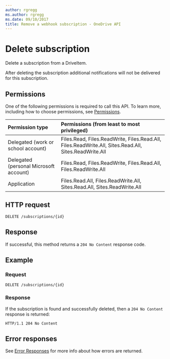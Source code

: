 ```yaml
---
author: rgregg
ms.author: rgregg
ms.date: 09/10/2017
title: Remove a webhook subscription - OneDrive API
---
```

# Delete subscription

Delete a subscription from a DriveItem.

After deleting the subscription additional notifications will not be delivered for this subscription.

## Permissions

One of the following permissions is required to call this API. To learn more, including how to choose permissions, see [Permissions](../concepts/permissions_reference.md).

|Permission type      | Permissions (from least to most privileged)              |
|:--------------------|:---------------------------------------------------------|
|Delegated (work or school account) | Files.Read, Files.ReadWrite, Files.Read.All, Files.ReadWrite.All, Sites.Read.All, Sites.ReadWrite.All    |
|Delegated (personal Microsoft account) | Files.Read, Files.ReadWrite, Files.Read.All, Files.ReadWrite.All    |
|Application | Files.Read.All, Files.ReadWrite.All, Sites.Read.All, Sites.ReadWrite.All |

## HTTP request

<!-- { "blockType": "ignored" } -->

```http
DELETE /subscriptions/{id}
```

## Response

If successful, this method returns a `204 No Content` response code.

## Example

### Request

<!-- { "blockType": "request", "name": "delete-subscription-graph", "tags": "service.graph" } -->

```http
DELETE /subscriptions/{id}
```

### Response

If the subscription is found and successfully deleted, then a `204 No Content` response is returned:

<!-- { "blockType": "response" } -->

```http
HTTP/1.1 204 No Content
```

## Error responses

See [Error Responses][error-response] for more info about
how errors are returned.

[error-response]: ../concepts/errors.md

<!-- {
  "type": "#page.annotation",
  "description": "List the subscriptions created for an item.",
  "keywords": "notification,list,subscription,webhook,enumerate",
  "section": "documentation",
  "tocPath": "Webhooks/Delete"
} -->
